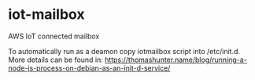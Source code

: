 # iot-mailbox
AWS IoT connected mailbox

To automatically run as a deamon copy iotmailbox script into /etc/init.d. More details can be found in:
https://thomashunter.name/blog/running-a-node-js-process-on-debian-as-an-init-d-service/
